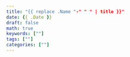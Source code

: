 ```yaml
---
title: "{{ replace .Name "-" " " | title }}"
date: {{ .Date }}
draft: false
math: true
keywords: [""]
tags: [""]
categories: [""]
---
```


